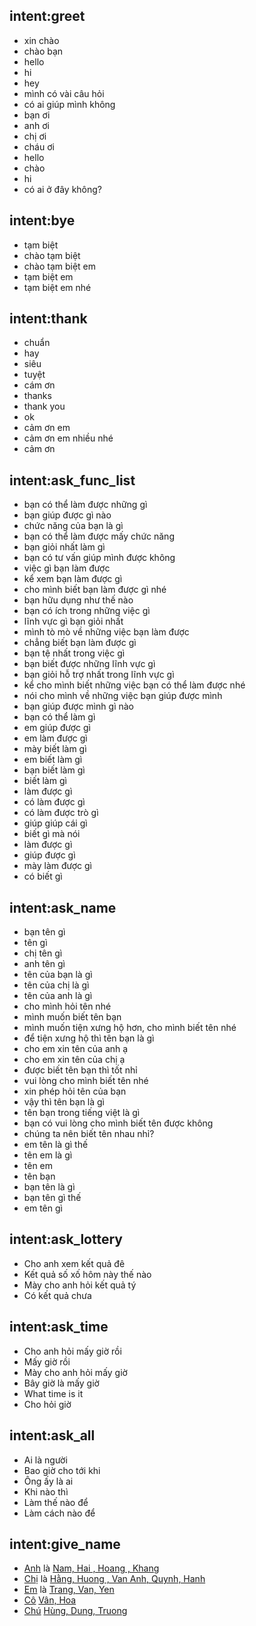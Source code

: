
## intent:greet
- xin chào
- chào bạn
- hello
- hi
- hey
- mình có vài câu hỏi
- có ai giúp mình không
- bạn ơi
- anh ơi
- chị ơi
- cháu ơi
- hello 
- chào 
- hi 
- có ai ở đây không?

## intent:bye
- tạm biệt
- chào tạm biệt
- chào tạm biệt em
- tạm biệt em
- tạm biệt em nhé


## intent:thank
- chuẩn
- hay
- siêu
- tuyệt
- cám ơn
- thanks
- thank you
- ok
- cảm ơn em
- cảm ơn em nhiều nhé
- cảm ơn

## intent:ask_func_list
- bạn có thể làm được những gì
- bạn giúp được gì nào
- chức năng của bạn là gì
- bạn có thể làm được mấy chức năng
- bạn giỏi nhất làm gì
- bạn có tư vấn giúp mình được không
- việc gì bạn làm được
- kể xem bạn làm được gì
- cho mình biết bạn làm được gì nhé
- bạn hữu dụng như thế nào
- bạn có ích trong những việc gì
- lĩnh vực gì bạn giỏi nhất
- mình tò mò về những việc bạn làm được
- chẳng biết bạn làm được gì
- bạn tệ nhất trong việc gì
- bạn biết được những lĩnh vực gì
- bạn giỏi hỗ trợ nhất trong lĩnh vực gì
- kể cho mình biết những việc bạn có thể làm được nhé
- nói cho mình về những việc bạn giúp được mình
- bạn giúp được mình gì nào
- bạn có thể làm gì
- em giúp được gì
- em làm được gì
- mày biết làm gì
- em biết làm gì
- bạn biết làm gì
- biết làm gì
- làm được gì 
- có làm được gì 
- có làm được trò gì 
- giúp giúp cái gì
- biết gì mà nói
- làm được gì
- giúp được gì
- mày làm được gì
- có biết gì 

## intent:ask_name
- bạn tên gì
- tên gì
- chị tên gì
- anh tên gì
- tên của bạn là gì
- tên của chị là gì
- tên của anh là gì
- cho mình hỏi tên nhé
- mình muốn biết tên bạn
- mình muốn tiện xưng hộ hơn, cho mình biết tên nhé
- để tiện xưng hộ thì tên bạn là gì
- cho em xin tên của anh ạ
- cho em xin tên của chị ạ
- được biết tên bạn thì tốt nhỉ
- vui lòng cho mình biết tên nhé
- xin phép hỏi tên của bạn
- vậy thì tên bạn là gì
- tên bạn trong tiếng việt là gì
- bạn có vui lòng cho mình biết tên được không
- chúng ta nên biết tên nhau nhỉ?
- em tên là gì thế
- tên em là gì
- tên em 
- tên bạn 
- bạn tên là gì 
- bạn tên gì thế
- em tên gì

## intent:ask_lottery
- Cho anh xem kết quả đê
- Kết quả số xố hôm này thế nào
- Mày cho anh hỏi kết quả tý
- Có kết quả chưa


## intent:ask_time
- Cho anh hỏi mấy giờ rồi
- Mấy giờ rồi
- Mày cho anh hỏi mấy giờ
- Bây giờ là mấy giờ
- What time is it
- Cho hỏi giờ

## intent:ask_all
- Ai là người
- Bao giờ cho tới khi
- Ông ấy là ai
- Khi nào thì 
- Làm thế nào để
- Làm cách nào để

## intent:give_name
- [Anh](cust_sex) là [Nam, Hai , Hoang , Khang](cust_name)
- [Chị](cust_sex) là [Hằng, Huong , Van Anh, Quynh, Hanh](cust_name)
- [Em](cust_sex) là [Trang, Van, Yen](cust_name)
- [Cô](cust_sex) [Vân, Hoa](cust_name)
- [Chú](cust_sex) [Hùng, Dung, Truong](cust_name)